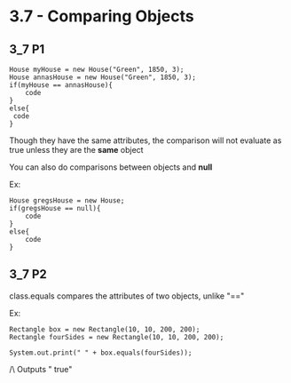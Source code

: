 # 3.7 - Comparing Objects
## 3_7 P1
```
House myHouse = new House("Green", 1850, 3);
House annasHouse = new House("Green", 1850, 3);
if(myHouse == annasHouse){
    code
}
else{
 code
}
```
Though they have the same attributes, the comparison will not evaluate as true unless they are the **same** object

You can also do comparisons between objects and **null**

Ex:
```
House gregsHouse = new House;
if(gregsHouse == null){
    code
}
else{
    code
}
```
## 3_7 P2
class.equals compares the attributes of two objects, unlike "=="

Ex:
```
Rectangle box = new Rectangle(10, 10, 200, 200);
Rectangle fourSides = new Rectangle(10, 10, 200, 200);

System.out.print(" " + box.equals(fourSides));
```
/\ Outputs " true"